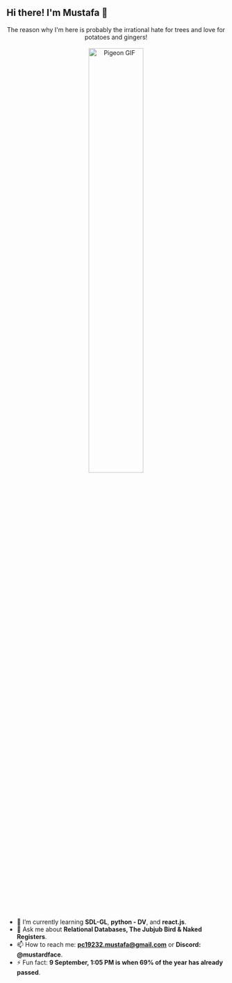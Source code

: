 ## Hi there! I'm Mustafa 🌳

<div align="center">
    The reason why I'm here is probably the irrational hate for trees and love for potatoes and gingers!
    <br><br>
    <a href="https://youtu.be/BSsfjHCFosw?si=wcdAW9chUS44ZUKx">
    <img src="https://media.tenor.com/G-YjVvBH1H4AAAAj/pigeon-walk.gif" alt="Pigeon GIF" style="width: 50%; height: auto;">
    </a>
</div>
<br><br>

- 🌱 I’m currently learning **SDL-GL**, **python - DV**, and **react.js**.
- 💬 Ask me about **Relational Databases, The Jubjub Bird & Naked Registers**.
- 📫 How to reach me: **pc19232.mustafa@gmail.com** or **Discord: @mustardface**.
- ⚡ Fun fact: **9 September, 1:05 PM is when 69% of the year has already passed**.
